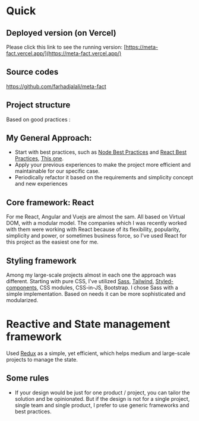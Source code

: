 # Quick

## Deployed version (on Vercel)
Please click this link to see the running version:
[https://meta-fact.vercel.app/](https://meta-fact.vercel.app/)

## Source codes
https://github.com/farhadjalali/meta-fact


## Project structure
Based on good practices : 

## My General Approach:
 - Start with best practices, such as [Node Best Practices](https://github.com/goldbergyoni/nodebestpractices) and [React Best Practices](https://levelup.gitconnected.com/20-github-repositories-to-become-a-react-master-%EF%B8%8F-b91fb3bdd6c8), [This one](https://fireart.studio/blog/9-react-best-practices-to-improve-your-react-code/
).
 - Apply your previous experiences to make the project more efficient and maintainable for our specific case.
 - Periodically refactor it based on the requirements and simplicity concept and new experiences

## Core framework: React
 For me React, Angular and Vuejs are almost the sam. All based on Virtual DOM, with a modular model. The companies which I was recently worked with them were working with React because of its flexibility,  popularity, simplicity and power, or sometimes business force, so I've used React for this project as the easiest one for me.

## Styling framework
 Among my large-scale projects almost in each one the approach was different. Starting with pure CSS, I've utilized [Sass](https://sass-lang.com/), [Tailwind](https://tailwindui.com/), [Styled-components](https://styled-components.com/), CSS modules, CSS-in-JS, Bootstrap. 
 I chose Sass with a simple implementation. Based on needs it can be more sophisticated and modularized. 

# Reactive and State management framework
 Used [Redux](https://redux.js.org/) as a simple, yet efficient, which helps medium and large-scale projects to manage the state. 


 ## Some rules
 - If your design would be just for one product / project, you can tailor the solution and be opinionated. But if the design is not for a single project, single team and single product, I prefer to use generic frameworks and best practices. 